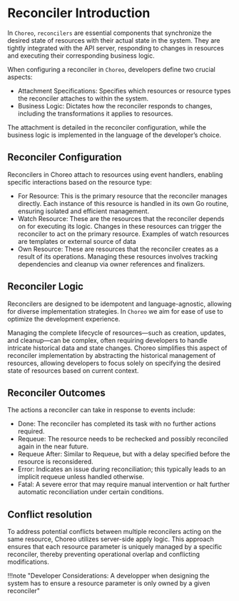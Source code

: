 # Reconciler Introduction

In `Choreo`, `reconcilers` are essential components that synchronize the desired state of resources with their actual state in the system. They are tightly integrated with the API server, responding to changes in resources and executing their corresponding business logic.  

When configuring a reconciler in `Choreo`, developers define two crucial aspects:

- Attachment Specifications: Specifies which resources or resource types the reconciler attaches to within the system.
- Business Logic: Dictates how the reconciler responds to changes, including the transformations it applies to resources.

The attachment is detailed in the reconciler configuration, while the business logic is implemented in the language of the developer’s choice.

## Reconciler Configuration

Reconcilers in Choreo attach to resources using event handlers, enabling specific interactions based on the resource type:

- For Resource: This is the primary resource that the reconciler manages directly. Each instance of this resource is handled in its own Go routine, ensuring isolated and efficient management.
- Watch Resource: These are the resources that the reconciler depends on for executing its logic. Changes in these resources can trigger the reconciler to act on the primary resource. Examples of watch resources are templates or external source of data
- Own Resource: These are resources that the reconciler creates as a result of its operations. Managing these resources involves tracking dependencies and cleanup via owner references and finalizers. 

## Reconciler Logic

Reconcilers are designed to be idempotent and language-agnostic, allowing for diverse implementation strategies. In `Choreo` we aim for ease of use to optimize the development experience.

Managing the complete lifecycle of resources—such as creation, updates, and cleanup—can be complex, often requiring developers to handle intricate historical data and state changes. Choreo simplifies this aspect of reconciler implementation by abstracting the historical management of resources, allowing developers to focus solely on specifying the desired state of resources based on current context.

## Reconciler Outcomes

The actions a reconciler can take in response to events include:

- Done: The reconciler has completed its task with no further actions required.
- Requeue: The resource needs to be rechecked and possibly reconciled again in the near future.
- Requeue After: Similar to Requeue, but with a delay specified before the resource is reconsidered.
- Error: Indicates an issue during reconciliation; this typically leads to an implicit requeue unless handled otherwise.
- Fatal: A severe error that may require manual intervention or halt further automatic reconciliation under certain conditions.

## Conflict resolution

To address potential conflicts between multiple reconcilers acting on the same resource, Choreo utilizes server-side apply logic. This approach ensures that each resource parameter is uniquely managed by a specific reconciler, thereby preventing operational overlap and conflicting modifications.

!!!note "Developer Considerations: A developper when designing the system has to ensure a resource parameter is only owned by a given reconciler"

